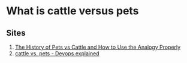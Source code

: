 # What is cattle versus pets


## Sites

1. [The History of Pets vs Cattle and How to Use the Analogy Properly]
1. [cattle vs. pets - Devops explained]

[cattle vs. pets - Devops explained]: https://www.hava.io/blog/cattle-vs-pets-devops-explained
[The History of Pets vs Cattle and How to Use the Analogy Properly]: http://cloudscaling.com/blog/cloud-computing/the-history-of-pets-vs-cattle/
